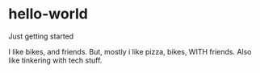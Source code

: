# hello-world
Just getting started

I like bikes, and friends. But, mostly i like pizza, bikes, WITH friends. Also like tinkering with tech stuff. 
